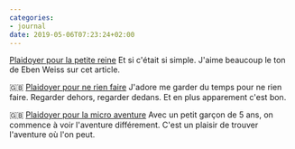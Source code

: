 ```yaml
---
categories:
- journal
date: 2019-05-06T07:23:24+02:00
---
```


[Plaidoyer pour la petite reine](https://www.outside.fr/le-velo-cest-ecolo-et-alors/) Et si c'était si simple. J'aime beaucoup le ton de Eben Weiss sur cet article.

🇬🇧 [Plaidoyer pour ne rien faire](https://www.nytimes.com/2019/04/29/smarter-living/the-case-for-doing-nothing.html) J'adore me garder du temps pour ne rien faire. Regarder dehors, regarder dedans. Et en plus apparement c'est bon.

🇬🇧 [Plaidoyer pour la micro aventure](https://www.alastairhumphreys.com/microadventure-2/) Avec un petit garçon de 5 ans, on commence à voir l'aventure différement. C'est un plaisir de trouver l'aventure où l'on peut.
